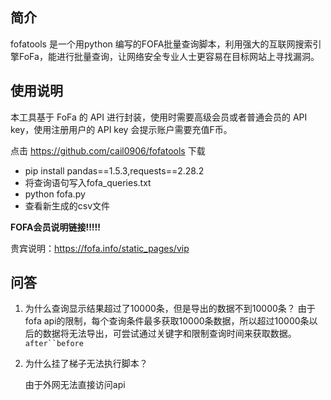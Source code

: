 ## 简介

fofatools 是一个用python 编写的FOFA批量查询脚本，利用强大的互联网搜索引擎FoFa，能进行批量查询，让网络安全专业人士更容易在目标网站上寻找漏洞。

## 使用说明

本工具基于 FoFa 的 API 进行封装，使用时需要高级会员或者普通会员的 API key，使用注册用户的 API key 会提示账户需要充值F币。

点击 https://github.com/cail0906/fofatools 下载

- pip install pandas==1.5.3,requests==2.28.2
- 将查询语句写入fofa_queries.txt
- python fofa.py
- 查看新生成的csv文件



**FOFA会员说明链接!!!!!**

贵宾说明：https://fofa.info/static_pages/vip



## 问答

1. 为什么查询显示结果超过了10000条，但是导出的数据不到10000条？
   由于fofa api的限制，每个查询条件最多获取10000条数据，所以超过10000条以后的数据将无法导出，可尝试通过关键字和限制查询时间来获取数据。`after``before`

2. 为什么挂了梯子无法执行脚本？

   由于外网无法直接访问api
